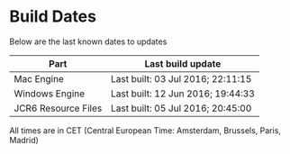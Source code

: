 # Build Dates

Below are the last known dates to updates

Part | Last build update
-----|-----
Mac Engine | Last built: 03 Jul 2016; 22:11:15
Windows Engine | Last built: 12 Jun 2016; 19:44:33
JCR6 Resource Files | Last built: 05 Jul 2016; 20:45:00
All times are in CET (Central European Time: Amsterdam, Brussels, Paris, Madrid)




